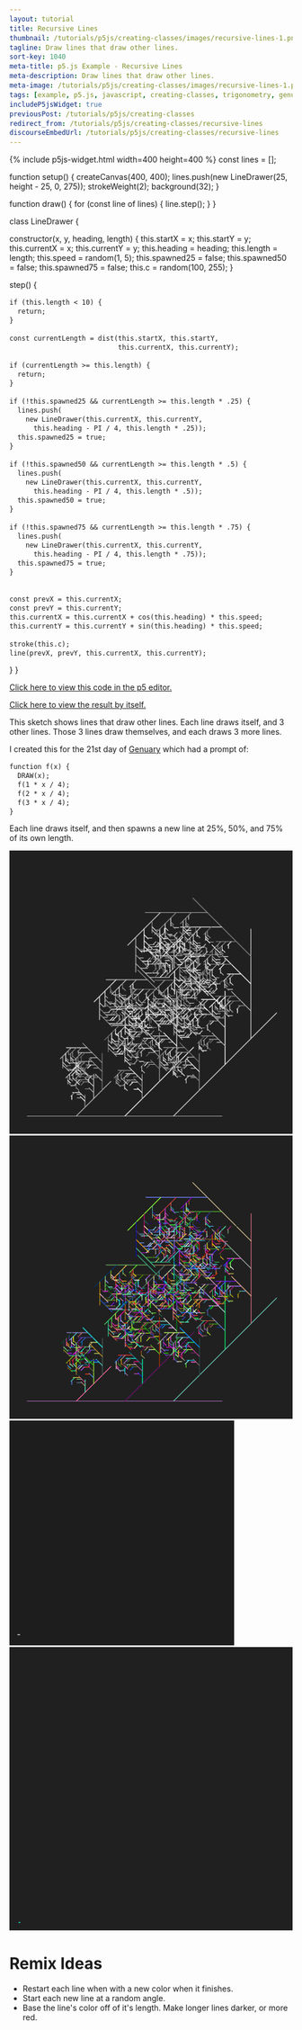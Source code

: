 ```yaml
---
layout: tutorial
title: Recursive Lines
thumbnail: /tutorials/p5js/creating-classes/images/recursive-lines-1.png
tagline: Draw lines that draw other lines.
sort-key: 1040
meta-title: p5.js Example - Recursive Lines
meta-description: Draw lines that draw other lines.
meta-image: /tutorials/p5js/creating-classes/images/recursive-lines-1.png
tags: [example, p5.js, javascript, creating-classes, trigonometry, genuary]
includeP5jsWidget: true
previousPost: /tutorials/p5js/creating-classes
redirect_from: /tutorials/p5js/creating-classes/recursive-lines
discourseEmbedUrl: /tutorials/p5js/creating-classes/recursive-lines
---
```


{% include p5js-widget.html width=400 height=400 %}
const lines = [];

function setup() {
  createCanvas(400, 400);
  lines.push(new LineDrawer(25, height - 25, 0, 275));
  strokeWeight(2);
  background(32);
}

function draw() {
  for (const line of lines) {
    line.step();
  }
}

class LineDrawer {

  constructor(x, y, heading, length) {
    this.startX = x;
    this.startY = y;
    this.currentX = x;
    this.currentY = y;
    this.heading = heading;
    this.length = length;
    this.speed = random(1, 5);
    this.spawned25 = false;
    this.spawned50 = false;
    this.spawned75 = false;
    this.c = random(100, 255);
  }

  step() {

    if (this.length < 10) {
      return;
    }

    const currentLength = dist(this.startX, this.startY,
                               this.currentX, this.currentY);

    if (currentLength >= this.length) {
      return;
    }

    if (!this.spawned25 && currentLength >= this.length * .25) {
      lines.push(
        new LineDrawer(this.currentX, this.currentY,
          this.heading - PI / 4, this.length * .25));
      this.spawned25 = true;
    }

    if (!this.spawned50 && currentLength >= this.length * .5) {
      lines.push(
        new LineDrawer(this.currentX, this.currentY,
          this.heading - PI / 4, this.length * .5));
      this.spawned50 = true;
    }

    if (!this.spawned75 && currentLength >= this.length * .75) {
      lines.push(
        new LineDrawer(this.currentX, this.currentY,
          this.heading - PI / 4, this.length * .75));
      this.spawned75 = true;
    }


    const prevX = this.currentX;
    const prevY = this.currentY;
    this.currentX = this.currentX + cos(this.heading) * this.speed;
    this.currentY = this.currentY + sin(this.heading) * this.speed;

    stroke(this.c);
    line(prevX, prevY, this.currentX, this.currentY);
  }
}
</script>

[Click here to view this code in the p5 editor.](https://editor.p5js.org/KevinWorkman/sketches/09uOivsQN)

[Click here to view the result by itself.](https://editor.p5js.org/KevinWorkman/present/09uOivsQN)

This sketch shows lines that draw other lines. Each line draws itself, and 3 other lines. Those 3 lines draw themselves, and each draws 3 more lines.

I created this for the 21st day of [Genuary](https://genuary2021.github.io/) which had a prompt of:

```
function f(x) {
  DRAW(x);
  f(1 * x / 4);
  f(2 * x / 4);
  f(3 * x / 4);
}
```

Each line draws itself, and then spawns a new line at 25%, 50%, and 75% of its own length.

![recursive lines](/tutorials/p5js/creating-classes/images/recursive-lines-6.png)
![recursive lines](/tutorials/p5js/creating-classes/images/recursive-lines-5.png)
![recursive lines](/tutorials/p5js/creating-classes/images/recursive-lines-4.gif)
![recursive lines](/tutorials/p5js/creating-classes/images/recursive-lines-2.gif)

# Remix Ideas

- Restart each line when with a new color when it finishes.
- Start each new line at a random angle.
- Base the line's color off of it's length. Make longer lines darker, or more red.
